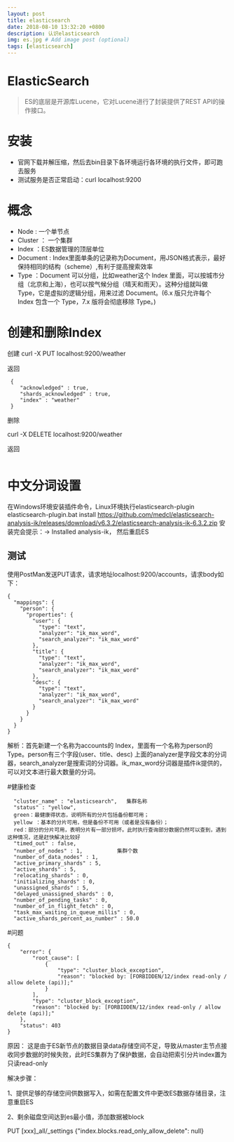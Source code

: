 ```yaml
---
layout: post
title: elasticsearch
date: 2018-08-10 13:32:20 +0800
description: 认识elasticsearch
img: es.jpg # Add image post (optional)
tags: [elasticsearch]
---
```


ElasticSearch
===========
>ES的底层是开源库Lucene，它对Lucene进行了封装提供了REST API的操作接口。

# 安装
  * 官网下载并解压缩，然后去bin目录下各环境运行各环境的执行文件，即可跑去服务
  * 测试服务是否正常启动：curl localhost:9200

# 概念

 * Node : 一个单节点
 * Cluster ： 一个集群
 * Index ：ES数据管理的顶层单位
 * Document : Index里面单条的记录称为Document，用JSON格式表示，最好保持相同的结构（scheme）,有利于提高搜索效率
 * Type ：Document 可以分组，比如weather这个 Index 里面，可以按城市分组（北京和上海），也可以按气候分组（晴天和雨天）。这种分组就叫做 Type，它是虚拟的逻辑分组，用来过滤 Document。(6.x 版只允许每个 Index 包含一个 Type，7.x 版将会彻底移除 Type。)

# 创建和删除Index

 创建
 curl -X PUT localhost:9200/weather

 返回
```
 {
 	"acknowledged" : true,
 	"shards_acknowledged" : true,
 	"index" : "weather"
 }
```
 删除

 curl -X DELETE localhost:9200/weather

 返回

 ```{"acknowledged":true}
 ```

# 中文分词设置

在Windows环境安装插件命令，Linux环境执行elasticsearch-plugin
elasticsearch-plugin.bat install https://github.com/medcl/elasticsearch-analysis-ik/releases/download/v6.3.2/elasticsearch-analysis-ik-6.3.2.zip
安装完会提示：-> Installed analysis-ik， 然后重启ES

## 测试
使用PostMan发送PUT请求，请求地址localhost:9200/accounts，请求body如下：
```
{
  "mappings": {
    "person": {
      "properties": {
        "user": {
          "type": "text",
          "analyzer": "ik_max_word",
          "search_analyzer": "ik_max_word"
        },
        "title": {
          "type": "text",
          "analyzer": "ik_max_word",
          "search_analyzer": "ik_max_word"
        },
        "desc": {
          "type": "text",
          "analyzer": "ik_max_word",
          "search_analyzer": "ik_max_word"
        }
      }
    }
  }
}
```
解析：首先新建一个名称为accounts的 Index，里面有一个名称为person的 Type。person有三个字段(user、title、desc)
上面的analyzer是字段文本的分词器，search_analyzer是搜索词的分词器。ik_max_word分词器是插件ik提供的，可以对文本进行最大数量的分词。

#健康检查
```
  "cluster_name" : "elasticsearch",   集群名称
  "status" : "yellow",  
  green：最健康得状态，说明所有的分片包括备份都可用；
  yellow ：基本的分片可用，但是备份不可用（或者是没有备份）；
  red：部分的分片可用，表明分片有一部分损坏。此时执行查询部分数据仍然可以查到，遇到这种情况，还是赶快解决比较好
  "timed_out" : false,
  "number_of_nodes" : 1,           集群个数
  "number_of_data_nodes" : 1,
  "active_primary_shards" : 5,
  "active_shards" : 5,
  "relocating_shards" : 0,
  "initializing_shards" : 0,
  "unassigned_shards" : 5,
  "delayed_unassigned_shards" : 0,
  "number_of_pending_tasks" : 0,
  "number_of_in_flight_fetch" : 0,
  "task_max_waiting_in_queue_millis" : 0,
  "active_shards_percent_as_number" : 50.0
```
#问题
```
{
    "error": {
        "root_cause": [
            {
                "type": "cluster_block_exception",
                "reason": "blocked by: [FORBIDDEN/12/index read-only / allow delete (api)];"
            }
        ],
        "type": "cluster_block_exception",
        "reason": "blocked by: [FORBIDDEN/12/index read-only / allow delete (api)];"
    },
    "status": 403
}
```
原因：
这是由于ES新节点的数据目录data存储空间不足，导致从master主节点接收同步数据的时候失败，此时ES集群为了保护数据，会自动把索引分片index置为只读read-only


解决步骤：

1、提供足够的存储空间供数据写入，如需在配置文件中更改ES数据存储目录，注意重启ES

2、剩余磁盘空间达到es最小值，添加数据被block

PUT [xxx]_all/_settings {"index.blocks.read_only_allow_delete": null}
